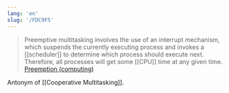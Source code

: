 ```yaml
---
lang: 'en'
slug: '/FDC9F5'
---
```


> Preemptive multitasking involves the use of an interrupt mechanism, which suspends the currently executing process and invokes a [[scheduler]] to determine which process should execute next. Therefore, all processes will get some [[CPU]] time at any given time. [Preemption (computing)](<https://en.wikipedia.org/wiki/Preemption_(computing)#PREEMPTIVE>)

Antonym of [[Cooperative Multitasking]].
